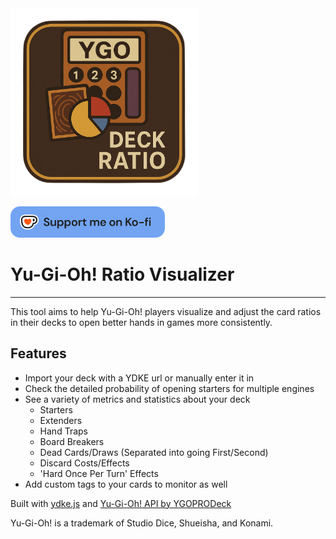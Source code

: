 <img src='./public/Icon.png' alt='Logo' width='300'>
<!-- link to website -->

<a href="https://ko-fi.com/gsonkow" target="_blank"><img src='./src/assets/support_me_on_kofi_blue.png' alt="Support Me on Ko-fi" height='50'/></a>

# Yu-Gi-Oh! Ratio Visualizer

___

This tool aims to help Yu-Gi-Oh! players visualize and adjust the card ratios in their decks to open better hands in games more consistently.

## Features
- Import your deck with a YDKE url or manually enter it in
- Check the detailed probability of opening starters for multiple engines
- See a variety of metrics and statistics about your deck
    - Starters
    - Extenders
    - Hand Traps
    - Board Breakers
    - Dead Cards/Draws (Separated into going First/Second)
    - Discard Costs/Effects
    - 'Hard Once Per Turn' Effects
- Add custom tags to your cards to monitor as well



Built with <a href="https://www.npmjs.com/package/ydke" target='_blank'>ydke.js</a> and <a href='https://ygoprodeck.com/api-guide/' target='_blank'>Yu-Gi-Oh! API by YGOPRODeck</a> 

Yu-Gi-Oh! is a trademark of Studio Dice, Shueisha, and Konami.